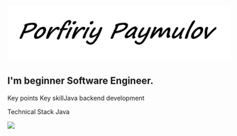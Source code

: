![Header](https://github.com/Porfonya/Porfonya/blob/main/assets/Porfiriy%20Paymulov.png)

## I'm beginner Software Engineer.   

Key points
Key skillJava backend development

Technical Stack
Java


![](http://github-profile-summary-cards.vercel.app/api/cards/profile-details?username=porfonya=default)